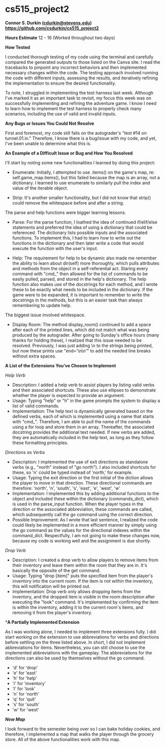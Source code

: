 # cs515_project2

**Connor S. Durkin (cdurkin@stevens.edu)
https://github.com/csdurkin/cs515_project2**

**Hours Estimate**
12 - 16 (Worked throughout two days)

**How Tested**

I conducted thorough testing of my code using the terminal and carefully compared the generated outputs to those listed on the Canva site. I read the tracebacks to pinpoint any incorrect behaviors and then implemented necessary changes within the code. The testing approach involved running the code with different inputs, assessing the results, and iteratively refining the implementation to ensure the desired functionality.

To note, I struggled in implementing the test harness last week. Although I've  marked it as an important task to revisit, my focus this week was on successfully implementing and refining the adventure game. I know I need to learn how to implement the test harness to properly check many scenarios, including the use of valid and invalid inputs.

**Any Bugs or Issues You Could Not Resolve**

First and foremost, my code still fails on the autograder's "test #14 on tunnel.01.in." Therefore, I know there is a bug/issue with my code, and yet, I've been unable to determine what this is.

**An Example of a Difficult Issue or Bug and How You Resolved**

I'll start by noting some new functionalities I learned by doing this project:

- Enumerate: Initially, I attempted to use .items() on the game's map, re: self.game_map.items(), but this failed because the map is an array, not a dictionary. I learned to use enumerate to similarly pull the index and value of the iterable object.
  
- Strip: It's another smaller functionality, but I did not know that strip() could remove the whitespace before and after a string.

The parse and help functions were bigger learning lessons. 

- Parse: For the parse function, I loathed the idea of continued if/elif/else statements and preferred the idea of using a dictionary that could be referenced. The dictionary lists possible inputs and the associated functions. To implement this, I had to learn how to write out the functions in the dictionary and then later write a code that would execute the function with the user's input.

- Help: The requirement for help to be dynamic also made me remember the ability to learn about dir(self) more thoroughly, which pulls attributes and methods from the object in a self-referential act. Staring every command with "cmd_" then allowed for the list of commands to be easily pulled, parsed, and stored in the help's dictionary. The help function also makes use of the docstrings for each method, and I wrote these to be exactly what needs to be included in the dictionary. If the game were to be expanded, it is important to remember to write the docstrings in the methods, but this is an easier task than always remembering to update help.

The biggest issue involved whitespace. 

- Display Room: The method display_room() continued to add a space after each of the printed lines, which did not match what was being produced by the autograder. After going to Sunday's office hours (many thanks for holding these), I realized that this issue needed to be resolved. Previously, I was just adding \n to the strings being printed, but now these prints use "end='\n\n'" to add the needed line breaks without extra spaces. 

**A List of the Extensions You’ve Chosen to Implement**

*Help Verb*

- Description: I added a help verb to assist players by listing valid verbs and their associated shortcuts. These also use ellipses to demonstrate whether the player is expected to provide an argument.
- Usage: Typing "help" or "h" in the game prompts the system to display a list of valid commands.
- Implementation: The help text is dynamically generated based on the defined verbs, each of which is implemented using a name that starts with "cmd_". Therefore, I am able to pull the name of the commands using a for loop and store them in an array. Thereafter, the associated docstring provides the additional text needed. If new verbs are added, they are automatically included in the help text, as long as they follow these formatting principles.
  
*Directions as Verbs*

- Description: I implemented the use of exit directions as standalone verbs (e.g., "north" instead of "go north"). I also included shortcuts for these, so 'n' could be typed instead of 'north,' for example.
- Usage: Typing the exit direction or the first initial of the diction allows the player to move in that direction. These directional commands are therefore: 'north', 'n', 'south', 's', 'east', 'e', 'west', 'w'
- Implementation: I implemented this by adding additional functions to the object and included these within the dictionary (commands_dict), which is used in the parse_input function. When the player types in the direction or the associated abbreviation, these commands are called, which subsequently call the go command using the correct direction.
- Possible Improvement: As I wrote that last sentence, I realized the code could likely be implemented in a more efficient manner by simply using the go command as the values for the directional indexes within the command_dict. Respectfully, I am not going to make these changes now, because my code is working well and the assignment is due shortly.

*Drop Verb*
- Description: I created a drop verb to allow players to remove items from their inventory and leave them within the room that they are in. It's basically the opposite of the get command.
- Usage: Typing "drop [item]" puts the specified item from the player's inventory into the current room. If the item is not within the inventory, this will notification will be printed out.
- Implementation: Drop verb only allows dropping items from the inventory, and the dropped item is visible in the room description after executing the "look" command. It's implemented by confirming the item is within the inventory, adding it to the current room's items, and removing it from the player's inventory.


***A Partially Implemented Extension**

As I was working alone, I needed to implement three extensions fully. I did start working on the extension to use abbreviations for verbs and directions before settling on the three listed above. In short, I did not implement abbreviations for items. Nevertheless, you can still choose to use the implemented abbreviations with the gameplay. The abbreviations for the directions can also be used by themselves without the go command.

- 'd' for 'drop'
- 'e' for 'east'
- 'h' for 'help'
- 'i' for 'inventory'
- 'l' for 'look'
- 'n' for 'north'
- 'q' for 'quit'
- 's' for 'south'
- 'w' for 'west'

***New Map***

I look forward to the semester being over so I can bake holiday cookies, and therefore, I implemented a map that walks the player through the grocery store. All of the above functionalities work with this map.
